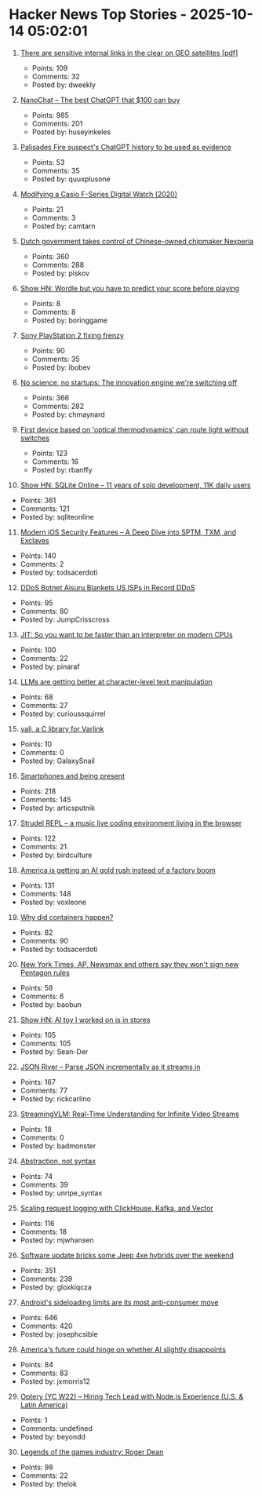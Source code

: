 # Hacker News Top Stories - 2025-10-14 05:02:01

1. [There are sensitive internal links in the clear on GEO satellites [pdf]](https://satcom.sysnet.ucsd.edu/docs/dontlookup_ccs25_fullpaper.pdf)
   - Points: 109
   - Comments: 32
   - Posted by: dweekly

2. [NanoChat – The best ChatGPT that $100 can buy](https://github.com/karpathy/nanochat)
   - Points: 985
   - Comments: 201
   - Posted by: huseyinkeles

3. [Palisades Fire suspect's ChatGPT history to be used as evidence](https://www.rollingstone.com/culture/culture-news/chatgpt-palisades-fire-suspect-1235443216/)
   - Points: 53
   - Comments: 35
   - Posted by: quuxplusone

4. [Modifying a Casio F-Series Digital Watch (2020)](https://shellzine.net/casio-f-series-mods/)
   - Points: 21
   - Comments: 3
   - Posted by: camtarn

5. [Dutch government takes control of Chinese-owned chipmaker Nexperia](https://www.cnbc.com/2025/10/13/dutch-government-takes-control-of-chinese-owned-chipmaker-nexperia.html)
   - Points: 360
   - Comments: 288
   - Posted by: piskov

6. [Show HN: Wordle but you have to predict your score before playing](https://boring.game/invite/SRhyUStjin)
   - Points: 8
   - Comments: 8
   - Posted by: boringgame

7. [Sony PlayStation 2 fixing frenzy](https://retrohax.net/sony-playstation-2-fixing-frenzy/)
   - Points: 90
   - Comments: 35
   - Posted by: ibobev

8. [No science, no startups: The innovation engine we're switching off](https://steveblank.com/2025/10/13/no-science-no-startups-the-unseen-engine-were-switching-off/)
   - Points: 366
   - Comments: 282
   - Posted by: chmaynard

9. [First device based on 'optical thermodynamics' can route light without switches](https://phys.org/news/2025-10-device-based-optical-thermodynamics-route.html)
   - Points: 123
   - Comments: 16
   - Posted by: rbanffy

10. [Show HN: SQLite Online – 11 years of solo development, 11K daily users](https://sqliteonline.com/)
   - Points: 361
   - Comments: 121
   - Posted by: sqliteonline

11. [Modern iOS Security Features – A Deep Dive into SPTM, TXM, and Exclaves](https://arxiv.org/abs/2510.09272)
   - Points: 140
   - Comments: 2
   - Posted by: todsacerdoti

12. [DDoS Botnet Aisuru Blankets US ISPs in Record DDoS](https://krebsonsecurity.com/2025/10/ddos-botnet-aisuru-blankets-us-isps-in-record-ddos/)
   - Points: 95
   - Comments: 80
   - Posted by: JumpCrisscross

13. [JIT: So you want to be faster than an interpreter on modern CPUs](https://www.pinaraf.info/2025/10/jit-so-you-want-to-be-faster-than-an-interpreter-on-modern-cpus/)
   - Points: 100
   - Comments: 22
   - Posted by: pinaraf

14. [LLMs are getting better at character-level text manipulation](https://blog.burkert.me/posts/llm_evolution_character_manipulation/)
   - Points: 68
   - Comments: 27
   - Posted by: curioussquirrel

15. [vali, a C library for Varlink](https://emersion.fr/blog/2025/announcing-vali/)
   - Points: 10
   - Comments: 0
   - Posted by: GalaxySnail

16. [Smartphones and being present](https://herman.bearblog.dev/being-present/)
   - Points: 218
   - Comments: 145
   - Posted by: articsputnik

17. [Strudel REPL – a music live coding environment living in the browser](https://strudel.cc)
   - Points: 122
   - Comments: 21
   - Posted by: birdculture

18. [America is getting an AI gold rush instead of a factory boom](https://www.washingtonpost.com/business/2025/10/13/manufacturing-artificial-intelligence/)
   - Points: 131
   - Comments: 148
   - Posted by: voxleone

19. [Why did containers happen?](https://buttondown.com/justincormack/archive/ignore-previous-directions-8-devopsdays/)
   - Points: 82
   - Comments: 90
   - Posted by: todsacerdoti

20. [New York Times, AP, Newsmax and others say they won't sign new Pentagon rules](https://apnews.com/article/pentagon-press-access-defense-department-rules-95878bce05096912887701eaa6d019c6)
   - Points: 58
   - Comments: 6
   - Posted by: baobun

21. [Show HN: AI toy I worked on is in stores](https://www.walmart.com/ip/SANTA-SMAGICAL-PHONE/16364964771)
   - Points: 105
   - Comments: 105
   - Posted by: Sean-Der

22. [JSON River – Parse JSON incrementally as it streams in](https://github.com/rictic/jsonriver)
   - Points: 167
   - Comments: 77
   - Posted by: rickcarlino

23. [StreamingVLM: Real-Time Understanding for Infinite Video Streams](https://arxiv.org/abs/2510.09608)
   - Points: 18
   - Comments: 0
   - Posted by: badmonster

24. [Abstraction, not syntax](https://ruudvanasseldonk.com/2025/abstraction-not-syntax)
   - Points: 74
   - Comments: 39
   - Posted by: unripe_syntax

25. [Scaling request logging with ClickHouse, Kafka, and Vector](https://www.geocod.io/code-and-coordinates/2025-10-02-from-millions-to-billions/)
   - Points: 116
   - Comments: 18
   - Posted by: mjwhansen

26. [Software update bricks some Jeep 4xe hybrids over the weekend](https://arstechnica.com/cars/2025/10/software-update-bricks-some-jeep-4xe-hybrids-over-the-weekend/)
   - Points: 351
   - Comments: 239
   - Posted by: gloxkiqcza

27. [Android's sideloading limits are its most anti-consumer move](https://www.makeuseof.com/androids-sideloading-limits-are-anti-consumer-move-yet/)
   - Points: 646
   - Comments: 420
   - Posted by: josephcsible

28. [America's future could hinge on whether AI slightly disappoints](https://www.noahpinion.blog/p/americas-future-could-hinge-on-whether)
   - Points: 84
   - Comments: 83
   - Posted by: jxmorris12

29. [Optery (YC W22) – Hiring Tech Lead with Node.js Experience (U.S. & Latin America)](https://www.optery.com/careers/)
   - Points: 1
   - Comments: undefined
   - Posted by: beyondd

30. [Legends of the games industry: Roger Dean](https://spillhistorie.no/2025/10/03/legends-of-the-games-industry-roger-dean/)
   - Points: 98
   - Comments: 22
   - Posted by: thelok

